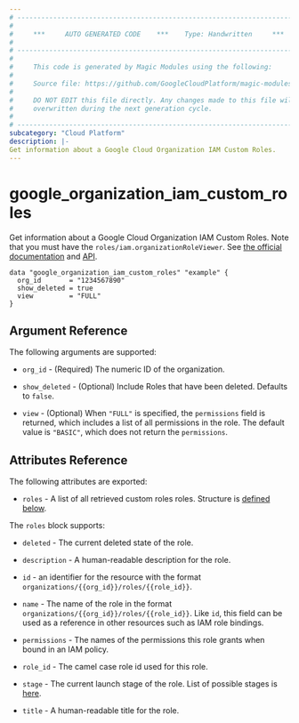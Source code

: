 ```yaml
---
# ----------------------------------------------------------------------------
#
#     ***     AUTO GENERATED CODE    ***    Type: Handwritten     ***
#
# ----------------------------------------------------------------------------
#
#     This code is generated by Magic Modules using the following:
#
#     Source file: https://github.com/GoogleCloudPlatform/magic-modules/tree/main/mmv1/third_party/terraform/website/docs/d/organization_iam_custom_roles.html.markdown
#
#     DO NOT EDIT this file directly. Any changes made to this file will be
#     overwritten during the next generation cycle.
#
# ----------------------------------------------------------------------------
subcategory: "Cloud Platform"
description: |-
Get information about a Google Cloud Organization IAM Custom Roles.
---
```


# google_organization_iam_custom_roles

Get information about a Google Cloud Organization IAM Custom Roles.
Note that you must have the `roles/iam.organizationRoleViewer`.
See [the official documentation](https://cloud.google.com/iam/docs/creating-custom-roles)
and [API](https://cloud.google.com/iam/docs/reference/rest/v1/organizations.roles/list).

```hcl
data "google_organization_iam_custom_roles" "example" {
  org_id       = "1234567890"
  show_deleted = true
  view         = "FULL"
}
```

## Argument Reference

The following arguments are supported:

* `org_id` - (Required) The numeric ID of the organization.

* `show_deleted` - (Optional) Include Roles that have been deleted. Defaults to `false`.

* `view` - (Optional) When `"FULL"` is specified, the `permissions` field is returned, which includes a list of all permissions in the role. The default value is `"BASIC"`, which does not return the `permissions`.

## Attributes Reference

The following attributes are exported:

* `roles` - A list of all retrieved custom roles roles. Structure is [defined below](#nested_roles).

<a name="nested_roles"></a>The `roles` block supports:

* `deleted` - The current deleted state of the role.

* `description` - A human-readable description for the role.

* `id` - an identifier for the resource with the format `organizations/{{org_id}}/roles/{{role_id}}`.

* `name` - The name of the role in the format `organizations/{{org_id}}/roles/{{role_id}}`. Like `id`, this field can be used as a reference in other resources such as IAM role bindings.

* `permissions` -  The names of the permissions this role grants when bound in an IAM policy.

* `role_id` - The camel case role id used for this role.

* `stage` - The current launch stage of the role. List of possible stages is [here](https://cloud.google.com/iam/reference/rest/v1/organizations.roles#Role.RoleLaunchStage).

* `title` - A human-readable title for the role.
